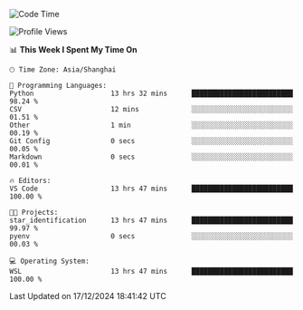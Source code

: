 <!--START_SECTION:waka-->
![Code Time](http://img.shields.io/badge/Code%20Time-2%2C153%20hrs%2024%20mins-blue)

![Profile Views](http://img.shields.io/badge/Profile%20Views-3-blue)

📊 **This Week I Spent My Time On** 

```text
🕑︎ Time Zone: Asia/Shanghai

💬 Programming Languages: 
Python                   13 hrs 32 mins      █████████████████████████   98.24 % 
CSV                      12 mins             ░░░░░░░░░░░░░░░░░░░░░░░░░   01.51 % 
Other                    1 min               ░░░░░░░░░░░░░░░░░░░░░░░░░   00.19 % 
Git Config               0 secs              ░░░░░░░░░░░░░░░░░░░░░░░░░   00.05 % 
Markdown                 0 secs              ░░░░░░░░░░░░░░░░░░░░░░░░░   00.01 % 

🔥 Editors: 
VS Code                  13 hrs 47 mins      █████████████████████████   100.00 % 

🐱‍💻 Projects: 
star_identification      13 hrs 47 mins      █████████████████████████   99.97 % 
pyenv                    0 secs              ░░░░░░░░░░░░░░░░░░░░░░░░░   00.03 % 

💻 Operating System: 
WSL                      13 hrs 47 mins      █████████████████████████   100.00 % 
```


 Last Updated on 17/12/2024 18:41:42 UTC
<!--END_SECTION:waka-->